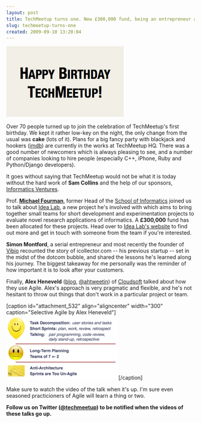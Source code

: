 ```yaml
---
layout: post
title: TechMeetup turns one. New £300,000 fund, being an entrepreneur and making Agile work
slug: techmeetup-turns-one
created: 2009-09-10 13:20:04
---
```


<img class="aligncenter size-full wp-image-518" title="Happy birthday, TechMeetup!" src="/static/img/wp/Picture-3.png" alt="Happy birthday, TechMeetup!" width="314" height="188" />

Over 70 people turned up to join the celebration of TechMeetup's first birthday. We kept it rather low-key on the night, the only change from the usual was <strong>cake</strong> (lots of it). Plans for a big fancy party with blackjack and hookers (<a href="http://www.imdb.com/title/tt0756891/quotes">imdb</a>) are currently in the works at TechMeetup HQ. There was a good number of newcomers which is always pleasing to see, and a number of companies looking to hire people (especially C++, iPhone, Ruby and Python/Django developers).

It goes without saying that TechMeetup would not be what it is today without the hard work of <strong>Sam Collins</strong> and the help of our sponsors, <a href="http://www.informatics-ventures.com/">Informatics Ventures</a>.

Prof. <strong><a href="http://homepages.inf.ed.ac.uk/mfourman/" rel="nofollow">Michael Fourman</a></strong>, former Head of the <a href="http://www.inf.ed.ac.uk/" rel="nofollow">School of Informatics</a> joined us to talk about <a href="http://idea-lab-edinburgh.blogspot.com/" rel="nofollow">Idea Lab</a>, a new project he's involved with which aims to bring together small teams for short development and experimentation projects to evaluate novel research applications of informatics. A <strong>£300,000</strong> fund has been allocated for these projects. Head over to <a href="http://idea-lab-edinburgh.blogspot.com/" rel="nofollow">Idea Lab's website</a> to find out more and get in touch with someone from the team if you're interested.

<strong>Simon Montford</strong>, a serial entrepreneur and most recently the founder of <a href="http://vibio.com">Vibio</a> recounted the story of icollector.com -- his previous startup -- set in the midst of the dotcom bubble, and shared the lessons he's learned along his journey. The biggest takeaway for me personally was the reminder of how important it is to look after your customers.

Finally, <strong>Alex Heneveld</strong> (<a href="http://redthreads.typepad.com/" rel="nofollow">blog</a>, <a href="http://twitter.com/ahtweetin" rel="nofollow">@ahtweetin</a>) of <a href="http://www.cloudsoftcorp.com/" rel="nofollow">Cloudsoft</a> talked about how they use Agile. Alex's approach is very pragmatic and flexible, and he's not hesitant to throw out things that don't work in a particular project or team.

[caption id="attachment_532" align="aligncenter" width="300" caption="Selective Agile by Alex Heneveld"]<img src="/static/img/wp/Picture-1-300x171.png" alt="Agile" title="Agile" width="300" height="171" class="size-medium wp-image-532" />[/caption]

Make sure to watch the video of the talk when it's up. I'm sure even seasoned practicioners of Agile will learn a thing or two.

<strong>Follow us on Twitter (<a href="http://twitter.com/techmeetup">@techmeetup</a>) to be notified when the videos of these talks go up.</strong>